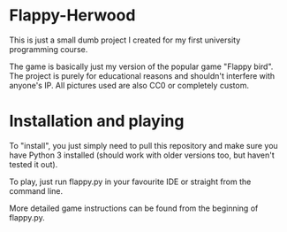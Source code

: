 # Flappy-Herwood

This is just a small dumb project I created for my first university programming course.

The game is basically just my version of the popular game "Flappy bird". The project is purely for educational reasons and shouldn't interfere with anyone's IP. All pictures used are also CC0 or completely custom.

# Installation and playing

To "install", you just simply need to pull this repository and make sure you have Python 3 installed (should work with older versions too, but haven't tested it out).

To play, just run flappy.py in your favourite IDE or straight from the command line.

More detailed game instructions can be found from the beginning of flappy.py.
